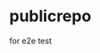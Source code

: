 # publicrepo
for e2e test












































































































































































































































































































































































































































































































































































































































































































































































































































































































































































































































































































































































































































































































































































































































































































































































































































































































































































































































































































































































































































































































































































































































































































































































































































































































































































































































































































































































































































































































































































































































































